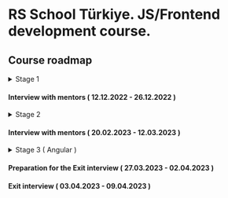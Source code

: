 # RS School Türkiye. JS/Frontend development course.

## Course roadmap

<details>
<summary>Stage 1</summary>

### Week #1

( 03.10.2022 - 09.10.2022 )

- [RS School introduction](../modules/rs-school-intro/)
  - Test: "RS app intro"
- [JS/FE developer](../modules/js-fe-developer/)
- [IDE](../modules/ide/)
- [Questions related to the week's information if any](https://forms.gle/4xkgtaUQ2tuniFg99)

### Week #2

( 10.10.2022 - 16.10.2022 )
- [Git](../modules/git/)
  - Test: "Git Quiz"
- [HTML basics](../modules/html-basics/)
  - Test: "HTML basic ENG S1"
- [Questions related to the week's information if any](https://forms.gle/4xkgtaUQ2tuniFg99)

### Week #3

( 17.10.2022 - 23.10.2022 )

- [CSS Basics](../modules/css-basics/)
  - Test: "CSS Basics (EN)"
- [Markdown](../modules/markdown/)
  - Task: [CV.Markdown](../tasks/CV(markdown)/CV(markdown).md)
- [Questions related to the week's information if any](https://forms.gle/4xkgtaUQ2tuniFg99)

### Week #4

( 24.10.2022 - 30.10.2022 )

- Task: [CV. HTML, CSS & Git Basics](../tasks/CV(markdown)/CV(HTML+CSS+Markdown).md)
- Submit task for cross-check: [CV. HTML, CSS & Git Basics. Cross-check](../tasks/CV(markdown)/CV(cross-check).md)
- [JS Basics. Part 1](../modules/js-basics-1/)
  - Test: "JS-basics. Part 1 (EN)"
- [Questions related to the week's information if any](https://forms.gle/4xkgtaUQ2tuniFg99)

### Week #5

( 31.10.2022 - 06.11.2022 )

- Cross-check.[CV. HTML, CSS & Git Basics](../tasks/CV(markdown)/CV(cross-check).md)
- [Figma](../modules/figma/)
- [JS Basics. Part 2](../modules/js-basics-2/)
  - Test: "JS-basics. Part 2 (EN)"
- [DevTools](../modules/devtools/)
- [Questions related to the week's information if any](https://forms.gle/4xkgtaUQ2tuniFg99)

### Week #6

( 07.11.2022 - 14.11.2022 )
- Task: [Online Zoo. Week 1](../tasks/online-zoo/online-zoo.md)
- [JS Basics. Part 3](../modules/js-basics-3/)
  - Test: "JS-basics. Part 3 (EN)"
  - Task: [Codewars: Strings, Numbers](../tasks/codewars/codewars.strings.numbers.md)
- [Questions related to the week's information if any](https://forms.gle/4xkgtaUQ2tuniFg99)

### Week #7

( 14.11.2022 - 21.11.2022 )

- Task: [Online Zoo. Week 2](../tasks/online-zoo/online-zoo.md)
- Cross-check: [Online Zoo. Week 1](../tasks/online-zoo/online-zoo.md#-cross-check-evaluation-criteria-week-1)
- [JS Arrays](../modules/js-arrays/)
  - Test: "JS Array. Basics"
- [JS Objects](../modules/js-objects/)
  - Test: "JS Object. Basics"
  - Task: [Codewars: Array, Object](../tasks/codewars/codewars.arrays.objects.md)
- [Questions related to the week's information if any](https://forms.gle/4xkgtaUQ2tuniFg99)

### Week #8

( 21.11.2022 - 27.11.2022 )

- Task: [BookShop.Week_1](../tasks/books-shop/books-shop.md)
- Cross-check: [Online Zoo. Week 2](../tasks/online-zoo/online-zoo.md#-cross-check-evaluation-criteria-week-2)
- Complete task: Codewars: Array, Object
- [DOM API](../modules/dom-api/)
  - Test: "DOM API (EN)"
- [Questions related to the week's information if any](https://forms.gle/4xkgtaUQ2tuniFg99)

### Week #9

( 28.11.2022 - 05.12.2022 )

- Task: [BookShop.Week_2](../tasks/books-shop/books-shop.md) (Deadline of submitting for cross-check - 05.12.2022 23.59 (GMT + 3))
- [DOM Events](../modules/dom-events/)
  - Test: "DOM Events (EN)"
- [Forms & Validation](../modules/forms-validation/)
- [Questions related to the week's information if any](https://forms.gle/4xkgtaUQ2tuniFg99)

### Week #10

( 05.12.2022 - 12.12.2022 )

- Cross-check.[BookShop.Week_2](../tasks/books-shop/books-shop.md)
- [CSS Flex](../modules/css-flex/)
  - Test: "Responsive & Flexbox (EN)"
- Task: [Online Zoo. Week 3](../tasks/online-zoo/online-zoo.md#week-3)
- [Questions related to the week's information if any](https://forms.gle/4xkgtaUQ2tuniFg99)

### Week #11

( 12.12.2022 - 19.12.2022 )

- [CSS Grid](../modules/css-grid/)
  - Test: "CSS Grid (EN)"
- Cross-check: [Online Zoo. Week 3](../tasks/online-zoo/online-zoo.md#cross-check-evaluation-criteria-week-3)
- Task: [Online Zoo. Week 4](../tasks/online-zoo/online-zoo.md#week-4)
- [Questions related to the week's information if any](https://forms.gle/4xkgtaUQ2tuniFg99)

</details>

#### Interview with mentors ( 12.12.2022 - 26.12.2022 )

<details>
<summary>Stage 2</summary>

### Week #12

( 19.12.2022 - 25.12.2022 )

- Cross-check.Shelter
- [JS Classes & Prototypes](../modules/js-classes-prototypes/)
  - Test: "Inheritance (EN)"
  - Task: [Inheritance](../tasks/classes-inheritance/classes-inheritance.md)
- [Questions related to the week's information if any](https://forms.gle/4xkgtaUQ2tuniFg99)

### Week #13

( 26.12.2022 - 01.01.2023 )

- [HTTP/HTTPS. REST. WebSocket](../modules/http/)
- [Questions related to the week's information if any](https://forms.gle/4xkgtaUQ2tuniFg99)

### Week #14

( 02.01.2023 - 08.01.2023 )

- [JS Async Programming](../modules/js-async/)
  - Test: "Async (EN)"
  - Task: [TBD]
- [Questions related to the week's information if any](https://forms.gle/4xkgtaUQ2tuniFg99)

### Week #15

( 09.01.2023 - 15.01.2023 )

- Continue task: [TBD]
- [JS Modules](../modules/js-../modules/)
- [Questions related to the week's information if any](https://forms.gle/4xkgtaUQ2tuniFg99)

### Week #16

( 16.01.2023 - 22.01.2023 )

- Complete task: [TBD]
- [NPM](../modules/npm/)
  - Test: "NPM basics (EN)"
- [Webpack](../modules/webpack/)
  - Test: "Webpack Basics"
- [Questions related to the week's information if any](https://forms.gle/4xkgtaUQ2tuniFg99)

### Week #17

( 23.01.2023 - 29.01.2023 )

- Task: [Core JS 101](../tasks/core-js-101/core-js-101.md)
- [Browser API](../modules/browser-api/)
  - Test: "Browser API (EN)"
- [Questions related to the week's information if any](https://forms.gle/4xkgtaUQ2tuniFg99)

### Week #18

( 30.01.2023 - 05.02.2023 )

- Complete task: [Core JS 101](../tasks/core-js-101/core-js-101.md)
- [Design Patterns](../modules/design-patterns/)
  - Test: "Software Design Patterns (EN)"
- [Software Design Principles](../modules/design-principles/)
  - Test: "Software Design Principles (EN)"
- [Questions related to the week's information if any](https://forms.gle/4xkgtaUQ2tuniFg99)

### Week #19

( 06.02.2023 - 12.02.2023 )

- [TypeScript](../modules/typescript/)
  - Test: "TypeScript Test (EN)"
  - Task: [TypeScript](../tasks/typescript/typescript.md)
- [Questions related to the week's information if any](https://forms.gle/4xkgtaUQ2tuniFg99)

### Week #20

( 13.02.2023 - 19.02.2023 )

- [Testing](../modules/testing/)
  - Test: "Testing Quiz (EN)"
  - Task: [Unit tests](../tasks/unit-tests/unit-tests.md)
- [Software Development Lifecycle](../modules/sdlc/)
- [Questions related to the week's information if any](https://forms.gle/4xkgtaUQ2tuniFg99)

### Week #21

( 20.02.2023 - 26.02.2023 )

- [Preparing to interview](../modules/interview-core-js/interview.md)

</details>

#### Interview with mentors ( 20.02.2023 - 12.03.2023 )

<details>
<summary>Stage 3 ( Angular )</summary>

### Week #22

( 27.02.2023 - 05.03.2023 )

- [Angular. Intro](../modules/angular/intro)
- [Angular. Components](../modules/angular/components)
- [Angular. Directives & Pipes](../modules/angular/directives-and-pipes)

### Week #23

( 06.03.2023 - 12.03.2023 )

- [Angular. Modules & Services](../modules/angular/modules-and-services)
- [Angular. HTTP](../modules/angular/http)
- [Angular. Routing](../modules/angular/routing)
- Begin task: [Project management system](../tasks/angular/project-management-system.md)

### Week #24

( 13.03.2023 - 19.03.2023 )

- [Angular. RxJs & Observables](../modules/angular/rxjs)
- [Angular. NgRx & Redux](../modules/angular/redux)
- Continue task: [Project management system](../tasks/angular/project-management-system.md)

### Week #25

( 20.03.2023 - 26.03.2023 )

- [Angular. Forms](../modules/angular/forms)
- [Angular. Unit testing](../modules/angular/unit-test)
- Continue task: [Project management system](../tasks/angular/project-management-system.md)

### Week #26 - 27

( 27.03.2023 - 02.04.2023 )

- Complete task: [Project management system](../tasks/angular/project-management-system.md)

</details>

#### Preparation for the Exit interview ( 27.03.2023 - 02.04.2023 )

#### Exit interview ( 03.04.2023 - 09.04.2023 )
